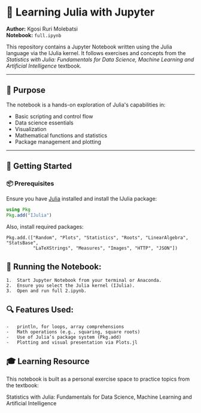 # 📘 Learning Julia with Jupyter

**Author:** Kgosi Ruri Molebatsi  
**Notebook:** `full.ipynb`

This repository contains a Jupyter Notebook written using the Julia language via the IJulia kernel. It follows exercises and concepts from the *Statistics with Julia: Fundamentals for Data Science, Machine Learning and Artificial Intelligence* textbook.

---

## 📌 Purpose

The notebook is a hands-on exploration of Julia's capabilities in:

- Basic scripting and control flow  
- Data science essentials  
- Visualization  
- Mathematical functions and statistics  
- Package management and plotting

---

## 🚀 Getting Started

### 📦 Prerequisites

Ensure you have [Julia](https://julialang.org/downloads/) installed and install the IJulia package:

```julia
using Pkg
Pkg.add("IJulia")
```

Also, install required packages:
```
Pkg.add.(["Random", "Plots", "Statistics", "Roots", "LinearAlgebra", "StatsBase", 
          "LaTeXStrings", "Measures", "Images", "HTTP", "JSON"])
```

## 🧪 Running the Notebook:
	1.	Start Jupyter Notebook from your terminal or Anaconda.
	2.	Ensure you select the Julia kernel (IJulia).
	3.	Open and run full 2.ipynb.

## 🔍 Features Used:
	- 	println, for loops, array comprehensions
	- 	Math operations (e.g., squaring, square roots)
	- 	Use of Julia’s package system (Pkg.add)
	- 	Plotting and visual presentation via Plots.jl

## 🎓 Learning Resource

This notebook is built as a personal exercise space to practice topics from the textbook:

Statistics with Julia: Fundamentals for Data Science, Machine Learning and Artificial Intelligence
